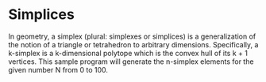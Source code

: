 # Simplices
In geometry, a simplex (plural: simplexes or simplices) is a generalization of the notion of a triangle or tetrahedron to arbitrary dimensions. Specifically, a k-simplex is a k-dimensional polytope which is the convex hull of its k + 1 vertices. This sample program will generate the n-simplex elements for the given number N from 0 to 100.
